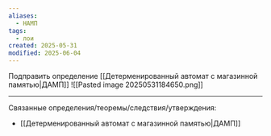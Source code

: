 ```yaml
---
aliases:
  - НАМП
tags:
  - лои
created: 2025-05-31
modified: 2025-06-04
---
```

Подправить определение [[Детерменированный автомат с магазинной памятью|ДАМП]]
![[Pasted image 20250531184650.png]]

---
Связанные определения/теоремы/следствия/утверждения:
- [[Детерменированный автомат с магазинной памятью|ДАМП]]